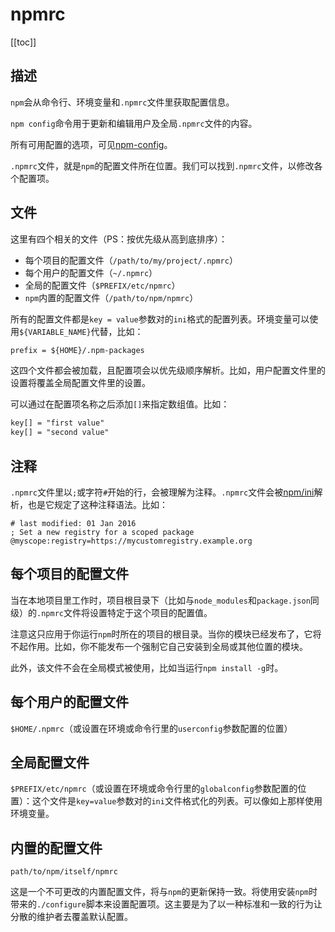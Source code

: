 # npmrc

[[toc]]

## 描述

`npm`会从命令行、环境变量和`.npmrc`文件里获取配置信息。

`npm config`命令用于更新和编辑用户及全局`.npmrc`文件的内容。

所有可用配置的选项，可见[npm-config](./npm-config.md)。

`.npmrc`文件，就是`npm`的配置文件所在位置。我们可以找到`.npmrc`文件，以修改各个配置项。

## 文件

这里有四个相关的文件（PS：按优先级从高到底排序）：

- 每个项目的配置文件（`/path/to/my/project/.npmrc`）
- 每个用户的配置文件（`~/.npmrc`）
- 全局的配置文件（`$PREFIX/etc/npmrc`）
- `npm`内置的配置文件（`/path/to/npm/npmrc`）

所有的配置文件都是`key = value`参数对的`ini`格式的配置列表。环境变量可以使用`${VARIABLE_NAME}`代替，比如：

```txt
prefix = ${HOME}/.npm-packages
```

这四个文件都会被加载，且配置项会以优先级顺序解析。比如，用户配置文件里的设置将覆盖全局配置文件里的设置。

可以通过在配置项名称之后添加`[]`来指定数组值。比如：

```txt
key[] = "first value"
key[] = "second value"
```

## 注释

`.npmrc`文件里以`;`或字符`#`开始的行，会被理解为注释。`.npmrc`文件会被[npm/ini](https://github.com/npm/ini)解析，也是它规定了这种注释语法。比如：

```
# last modified: 01 Jan 2016
; Set a new registry for a scoped package
@myscope:registry=https://mycustomregistry.example.org
```

## 每个项目的配置文件

当在本地项目里工作时，项目根目录下（比如与`node_modules`和`package.json`同级）的`.npmrc`文件将设置特定于这个项目的配置值。

注意这只应用于你运行`npm`时所在的项目的根目录。当你的模块已经发布了，它将不起作用。比如，你不能发布一个强制它自己安装到全局或其他位置的模块。

此外，该文件不会在全局模式被使用，比如当运行`npm install -g`时。

## 每个用户的配置文件

`$HOME/.npmrc`（或设置在环境或命令行里的`userconfig`参数配置的位置）

## 全局配置文件

`$PREFIX/etc/npmrc`（或设置在环境或命令行里的`globalconfig`参数配置的位置）：这个文件是`key=value`参数对的`ini`文件格式化的列表。可以像如上那样使用环境变量。

## 内置的配置文件

`path/to/npm/itself/npmrc`

这是一个不可更改的内置配置文件，将与`npm`的更新保持一致。将使用安装`npm`时带来的`./configure`脚本来设置配置项。这主要是为了以一种标准和一致的行为让分散的维护者去覆盖默认配置。
